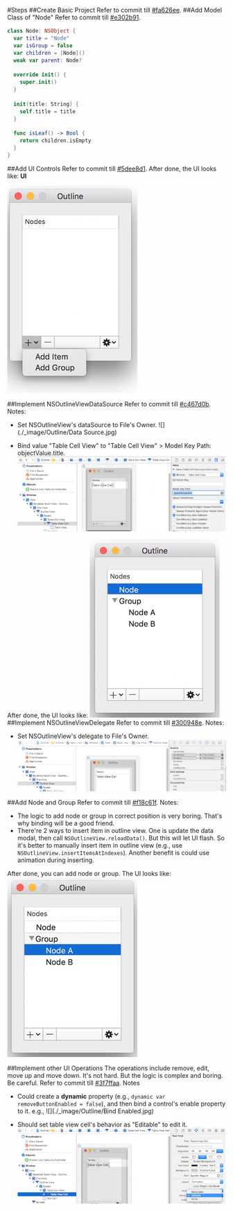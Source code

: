 #Steps
##Create Basic Project
Refer to commit till [#fa626ee](https://github.com/atjason/CocoaDemoWithSwift/commit/fa626ee5f880da924a1c7fd7b8b988015020f2e6).
##Add Model Class of "Node"
Refer to commit till [#e302b91](https://github.com/atjason/CocoaDemoWithSwift/commit/e302b91f3d4268714323fd3d94c21a781ed135fb).
```swift
class Node: NSObject {
  var title = "Node"
  var isGroup = false
  var children = [Node]()
  weak var parent: Node?
  
  override init() {
    super.init()
  }
  
  init(title: String) {
    self.title = title
  }
  
  func isLeaf() -> Bool {
    return children.isEmpty
  }
}
```
##Add UI Controls
Refer to commit till [#5dee8d1](https://github.com/atjason/CocoaDemoWithSwift/commit/5dee8d160650624d55333808b7fa5e9fba6e0b9c).
After done, the UI looks like:
**UI**

![](./_image/Outline/UI_1.jpg)

##Implement NSOutlineViewDataSource
Refer to commit till [#c467d0b](https://github.com/atjason/CocoaDemoWithSwift/commit/c467d0b36a58994dca5f376d668777d8484a72fd).
Notes:
* Set NSOutlineView's dataSource to File's Owner.
![](./_image/Outline/Data Source.jpg)

* Bind value "Table Cell View" to "Table Cell View" > Model Key Path: objectValue.title.
![](./_image/Outline/BindTableView.jpg)

After done, the UI looks like:
![](./_image/Outline/UI_2.jpg)
##Implement NSOutlineViewDelegate
Refer to commit till [#300948e](https://github.com/atjason/CocoaDemoWithSwift/commit/300948eaabd9afe72c1addcb0438102bc21c2783).
Notes:
* Set NSOutlineView's delegate to File's Owner.
![](./_image/Outline/Delegate.jpg)

##Add Node and Group
Refer to commit till [#f18c61f](https://github.com/atjason/CocoaDemoWithSwift/commit/f18c61f94bd813f0ae2c0d2d33dbc6054f530d61).
Notes:
* The logic to add node or group in correct position is very boring. That's why binding will be  a good friend.
* There're 2 ways to insert item in outline view. One is update the data modal, then call `NSOutlineView.reloadData()`. But this will let UI flash. So it's better to manually insert item in outline view (e.g., use `NSOutlineView.insertItemsAtIndexes`). Another benefit is could use animation during inserting.

After done, you can add node or group. The UI looks like:
![](./_image/Outline/Group.jpg)

##Implement other UI Operations
The operations include remove, edit, move up and move down. It's not hard. But the logic is complex and boring. Be careful.
Refer to commit till [#3f7ffaa](https://github.com/atjason/CocoaDemoWithSwift/commit/3f7ffaa8efb62b5e08d2f53da693da05055a80cf).
Notes
* Could create a **dynamic** property (e.g., `dynamic var removeButtonEnabled = false`), and then bind a control's enable property to it. e.g.,
![](./_image/Outline/Bind Enabled.jpg)

* Should set table view cell's behavior as "Editable" to edit it.
![](./_image/Outline/Editable.jpg)





